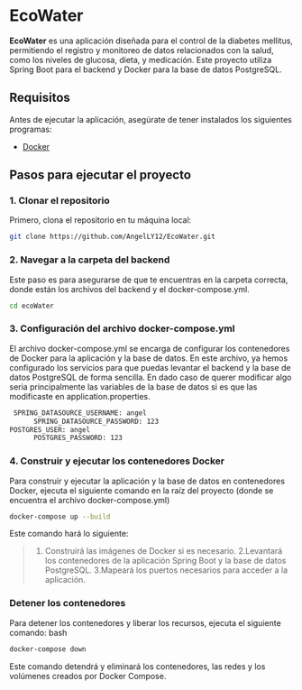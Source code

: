# EcoWater

**EcoWater** es una aplicación diseñada para el control de la diabetes mellitus, permitiendo el registro y monitoreo de datos relacionados con la salud, como los niveles de glucosa, dieta, y medicación. Este proyecto utiliza Spring Boot para el backend y Docker para la base de datos PostgreSQL.

## Requisitos

Antes de ejecutar la aplicación, asegúrate de tener instalados los siguientes programas:

- [Docker](https://docs.docker.com/get-docker/)


## Pasos para ejecutar el proyecto

### 1. Clonar el repositorio

Primero, clona el repositorio en tu máquina local:

```bash
git clone https://github.com/AngelLY12/EcoWater.git
```
### 2. Navegar a la carpeta del backend
Este paso es para asegurarse de que te encuentras en la carpeta correcta, donde están los archivos del backend y el docker-compose.yml.
```bash
cd ecoWater
```
### 3. Configuración del archivo docker-compose.yml
El archivo docker-compose.yml se encarga de configurar los contenedores de Docker para la aplicación y la base de datos. En este archivo, ya hemos configurado los servicios para que puedas levantar el backend y la base de datos PostgreSQL de forma sencilla.
En dado caso de querer modificar algo seria principalmente las variables de la base de datos si es que las modificaste en application.properties.
```bash
 SPRING_DATASOURCE_USERNAME: angel
      SPRING_DATASOURCE_PASSWORD: 123
POSTGRES_USER: angel
      POSTGRES_PASSWORD: 123
```

### 4. Construir y ejecutar los contenedores Docker
Para construir y ejecutar la aplicación y la base de datos en contenedores Docker, ejecuta el siguiente comando en la raíz del proyecto (donde se encuentra el archivo docker-compose.yml)
```bash
docker-compose up --build
```
Este comando hará lo siguiente:
>1. Construirá las imágenes de Docker si es necesario.
>2.Levantará los contenedores de la aplicación Spring Boot y la base de datos PostgreSQL.
>3.Mapeará los puertos necesarios para acceder a la aplicación.

### Detener los contenedores
Para detener los contenedores y liberar los recursos, ejecuta el siguiente comando:
bash
```bash
docker-compose down
```
Este comando detendrá y eliminará los contenedores, las redes y los volúmenes creados por Docker Compose.
